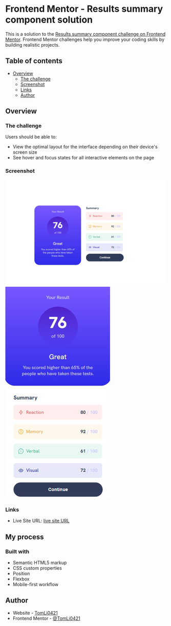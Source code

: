 # Frontend Mentor - Results summary component solution

This is a solution to the [Results summary component challenge on Frontend Mentor](https://www.frontendmentor.io/challenges/results-summary-component-CE_K6s0maV). Frontend Mentor challenges help you improve your coding skills by building realistic projects.

## Table of contents

- [Overview](#overview)
  - [The challenge](#the-challenge)
  - [Screenshot](#screenshot)
  - [Links](#links)
  - [Author](#author)

## Overview

### The challenge

Users should be able to:

- View the optimal layout for the interface depending on their device's screen size
- See hover and focus states for all interactive elements on the page

### Screenshot

![Desktop-screenshot](./screenshot/desktop-screenshot.jpg)
![Mobile-screenshot](./screenshot/mobile-screenshot.jpg)

### Links

<!-- - Solution URL: [Add solution URL here](https://your-solution-url.com) -->

- Live Site URL: [live site URL](https://tomli0421.github.io/Results-summary-component/)

## My process

### Built with

- Semantic HTML5 markup
- CSS custom properties
- Position
- Flexbox
- Mobile-first workflow

## Author

- Website - [TomLi0421](https://github.com/TomLi0421)
- Frontend Mentor - [@TomLi0421](https://www.frontendmentor.io/profile/TomLi0421)
